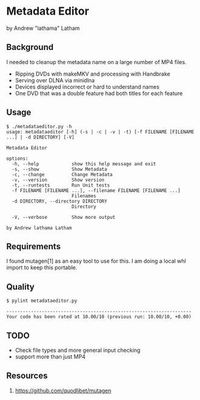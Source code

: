 # Metadata Editor

by Andrew "lathama" Latham

## Background

I needed to cleanup the metadata name on a large number of MP4 files.

* Ripping DVDs with makeMKV and processing with Handbrake
* Serving over DLNA via minidlna
* Devices displayed incorrect or hard to understand names
* One DVD that was a double feature had both titles for each feature

## Usage

```
$ ./metadataeditor.py -h
usage: metadataeditor [-h] (-s | -c | -v | -t) [-f FILENAME [FILENAME ...] | -d DIRECTORY] [-V]

Metadata Editor

options:
  -h, --help            show this help message and exit
  -s, --show            Show Metadata
  -c, --change          Change Metadata
  -v, --version         Show version
  -t, --runtests        Run Unit tests
  -f FILENAME [FILENAME ...], --filename FILENAME [FILENAME ...]
                        Filenames
  -d DIRECTORY, --directory DIRECTORY
                        Directory

  -V, --verbose         Show more output

by Andrew lathama Latham
```

## Requirements

I found mutagen[1] as an easy tool to use for this. I am doing a local whl import to keep this portable.

## Quality

```
$ pylint metadataeditor.py 

--------------------------------------------------------------------
Your code has been rated at 10.00/10 (previous run: 10.00/10, +0.00)
```

## TODO

* Check file types and more general input checking
* support more than just MP4

## Resources

1. https://github.com/quodlibet/mutagen

